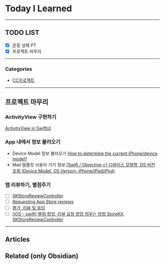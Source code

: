 
# Today I Learned

---

## TODO LIST
- [x] 운동 상체 PT
- [x] 프로젝트 마무리 

---

### Categories
- [CC프로젝트](#말코다프로젝트)

---

## 프로젝트 마무리
### ActivityView 구현하기
[ActivityView in SwiftUI](https://green1229.tistory.com/195) 
### App 내에서 정보 불러오기
* Device Model 정보 불러오기 [How to determine the current iPhone/device model?](https://stackoverflow.com/questions/26028918/how-to-determine-the-current-iphone-device-model)
* Mail 템플릿 사용자 기기 정보 
	[[Swift / Objective-c] 디바이스 모델명, OS 버전 조회 (Device Model, OS Version, iPhone/iPad/iPod)](https://es1015.tistory.com/467)
### 앱 리뷰하기, 별점주기
- [ ] [SKStoreReviewController](https://developer.apple.com/documentation/storekit/skstorereviewcontroller/) 
- [ ] [Requesting App Store reviews](https://developer.apple.com/documentation/storekit/requesting_app_store_reviews)
- [ ] [평가, 리뷰 및 응답](https://developer.apple.com/kr/app-store/ratings-and-reviews/)
- [ ] [[iOS - swift] 별점 팝업, 리뷰 요청 팝업 띄우는 방법 StoreKit, SKStoreReviewController](https://ios-development.tistory.com/959)
---

## Articles

## Related (only Obsidian)
